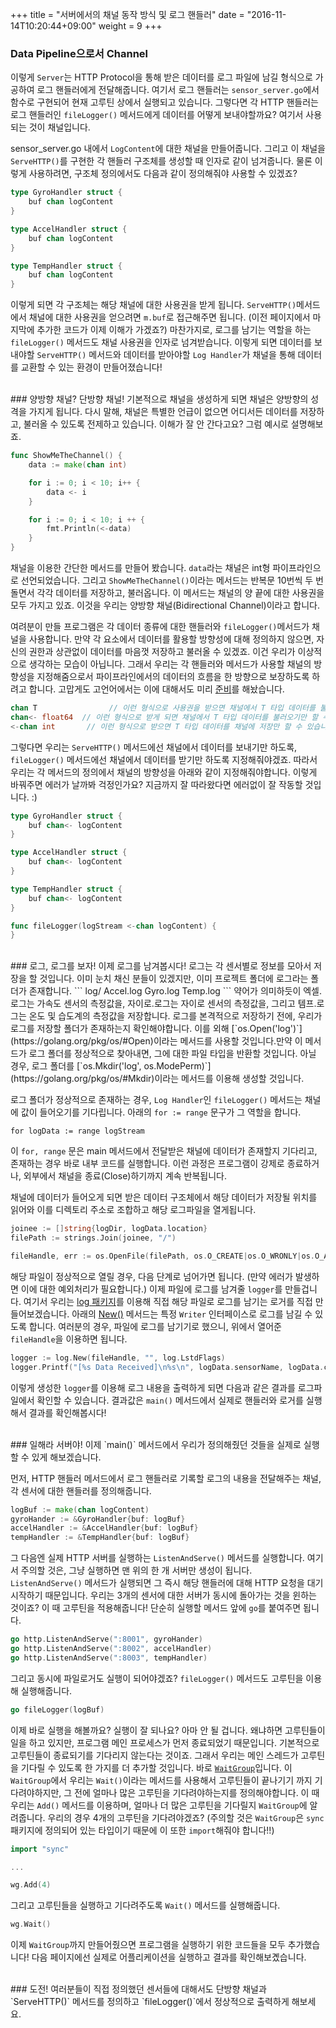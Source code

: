 +++
title = "서버에서의 채널 동작 방식 및 로그 핸들러"
date = "2016-11-14T10:20:44+09:00"
weight = 9
+++

### Data Pipeline으로서 Channel
이렇게 `Server`는 HTTP Protocol을 통해 받은 데이터를 로그 파일에 남길 형식으로 가공하여 로그 핸들러에게 전달해줍니다. 여기서 로그 핸들러는 `sensor_server.go`에서 함수로 구현되어 현재 고루틴 상에서 실행되고 있습니다. 그렇다면 각 HTTP 핸들러는 로그 핸들러인 `fileLogger()` 메서드에게 데이터를 어떻게 보내야할까요? 여기서 사용되는 것이 채널입니다.

sensor_server.go 내에서 `LogContent`에 대한 채널을 만들어줍니다. 그리고 이 채널을 `ServeHTTP()`를 구현한 각 핸들러 구조체를 생성할 때 인자로 같이 넘겨줍니다. 물론 이렇게 사용하려면, 구조체 정의에서도 다음과 같이 정의해줘야 사용할 수 있겠죠?

```go
type GyroHandler struct {
	buf chan logContent
}

type AccelHandler struct {
	buf chan logContent
}

type TempHandler struct {
	buf chan logContent
}

```

이렇게 되면 각 구조체는 해당 채널에 대한 사용권을 받게 됩니다. `ServeHTTP()`메서드에서 채널에 대한 사용권을 얻으려면 `m.buf`로 접근해주면 됩니다. (이전 페이지에서 마지막에 추가한 코드가 이제 이해가 가겠죠?)
마찬가지로, 로그를 남기는 역할을 하는 `fileLogger()` 메서드도 채널 사용권을 인자로 넘겨받습니다. 이렇게 되면 데이터를 보내야할 `ServeHTTP()` 메서드와 데이터를 받아야할 `Log Handler`가 채널을 통해 데이터를 교환할 수 있는 환경이 만들어졌습니다!

<br>
### 양방향 채널? 단방향 채널!
기본적으로 채널을 생성하게 되면 채널은 양방향의 성격을 가지게 됩니다. 다시 말해, 채널은 특별한 언급이 없으면 어디서든 데이터를 저장하고, 불러올 수 있도록 전제하고 있습니다. 이해가 잘 안 간다고요? 그럼 예시로 설명해보죠.

```go
func ShowMeTheChannel() {
	data := make(chan int)

	for i := 0; i < 10; i++ {
		data <- i
	}

	for i := 0; i < 10; i ++ {
		fmt.Println(<-data)
	}
}
```
채널을 이용한 간단한 메서드를 만들어 봤습니다. `data`라는 채널은 int형 파이프라인으로 선언되었습니다. 그리고 `ShowMeTheChannel()`이라는 메서드는 반복문 10번씩 두 번 돌면서 각각 데이터를 저장하고, 불러옵니다. 이 메서드는 채널의 양 끝에 대한 사용권을 모두 가지고 있죠. 이것을 우리는 양방향 채널(Bidirectional Channel)이라고 합니다.

여려분이 만들 프로그램은 각 데이터 종류에 대한 핸들러와 `fileLogger()`메서드가 채널을 사용합니다. 만약 각 요소에서 데이터를 활용할 방향성에 대해 정의하지 않으면, 자신의 권한과 상관없이 데이터를 마음껏 저장하고 불러올 수 있겠죠. 이건 우리가 이상적으로 생각하는 모습이 아닙니다. 그래서 우리는 각 핸들러와 메서드가 사용할 채널의 방향성을 지정해줌으로서 파이프라인에서의 데이터의 흐름을 한 방향으로 보장하도록 하려고 합니다. 고맙게도 고언어에서는 이에 대해서도 미리 [준비](https://golang.org/ref/spec#Channel_types)를 해놨습니다.
```go
chan T        		  // 이런 형식으로 사용권을 받으면 채널에서 T 타입 데이터를 불러오고 저장할 수 있습니다.
chan<- float64  // 이런 형식으로 받게 되면 채널에서 T 타입 데이터를 불러오기만 할 수 있습니다.
<-chan int     	 // 이런 형식으로 받으면 T 타입 데이터를 채널에 저장만 할 수 있습니다.
```
그렇다면 우리는 `ServeHTTP()` 메서드에선 채널에서 데이터를 보내기만 하도록, `fileLogger()` 메서드에선 채널에서 데이터를 받기만 하도록 지정해줘야겠죠. 따라서 우리는 각 메서드의 정의에서 채널의 방향성을 아래와 같이 지정해줘야합니다. 이렇게 바꿔주면 에러가 날까봐 걱정인가요? 지금까지 잘 따라왔다면 에러없이 잘 작동할 것입니다. :)

```go
type GyroHandler struct {
	buf chan<- logContent
}

type AccelHandler struct {
	buf chan<- logContent
}

type TempHandler struct {
	buf chan<- logContent
}

func fileLogger(logStream <-chan logContent) {
}
```
<br>
### 로그, 로그를 보자!
이제 로그를 남겨봅시다! 로그는 각 센서별로 정보를 모아서 저장을 할 것입니다. 이미 눈치 채신 분들이 있겠지만, 이미 프로젝트 폴더에 로그라는 폴더가 존재합니다.
```
log/
		Accel.log
		Gyro.log
		Temp.log
```
약어가 의미하듯이 엑셀.로그는 가속도 센서의 측정값을, 자이로.로그는 자이로 센서의 측정값을, 그리고 템프.로그는 온도 및 습도계의 측정값을 저장합니다. 로그를 본격적으로 저장하기 전에, 우리가 로그를 저장할 폴더가 존재하는지 확인해야합니다. 이를 외해 [`os.Open('log')`](https://golang.org/pkg/os/#Open)이라는 메서드를 사용할 것입니다.만약 이 메서드가 로그 폴더를 정상적으로 찾아내면, 그에 대한 파일 타입을 반환할 것입니다. 아닐 경우, 로그 폴더를 [`os.Mkdir('log', os.ModePerm)`](https://golang.org/pkg/os/#Mkdir)이라는 메서드를 이용해 생성할 것입니다.

로그 폴더가 정상적으로 존재하는 경우, `Log Handler`인 `fileLogger()` 메서드는 채널에 값이 들어오기를 기다립니다. 아래의 `for := range` 문구가 그 역할을 합니다.
```
for logData := range logStream
```
이 `for, range` 문은 main 메서드에서 전달받은 채널에 데이터가 존재할지 기다리고, 존재하는 경우 바로 내부 코드를 실행합니다. 이런 과정은 프로그램이 강제로 종료하거나, 외부에서 채널을 종료(Close)하기까지 계속 반복됩니다.

채널에 데이터가 들어오게 되면 받은 데이터 구조체에서 해당 데이터가 저장될 위치를 읽어와 이를 디렉토리 주소로 조합하고 해당 로그파일을 열게됩니다. 
```go
joinee := []string{logDir, logData.location}
filePath := strings.Join(joinee, "/")

fileHandle, err := os.OpenFile(filePath, os.O_CREATE|os.O_WRONLY|os.O_APPEND, 0666)
```
해당 파일이 정상적으로 열릴 경우, 다음 단계로 넘어가면 됩니다. (만약 에러가 발생하면 이에 대한 예외처리가 필요합니다.) 이제 파일에 로그를 남겨줄 `logger`를 만들겁니다. 여기서 우리는 [log 패키지](https://golang.org/pkg/log)를 이용해 직접 해당 파일로 로그를 남기는 로거를 직접 만들어보겠습니다. 아래의 [New()](https://golang.org/pkg/log/#New) 메서드는 특정 `Writer` 인터페이스로 로그를 남길 수 있도록 합니다. 여러분의 경우, 파일에 로그를 남기기로 했으니, 위에서 열어준 `fileHandle`을 이용하면 됩니다.

```go
logger := log.New(fileHandle, "", log.LstdFlags)
logger.Printf("[%s Data Received]\n%s\n", logData.sensorName, logData.content)
```
이렇게 생성한 `logger`를 이용해 로그 내용을 출력하게 되면 다음과 같은 결과를 로그파일에서 확인할 수 있습니다. 결과값은 `main()` 메서드에서 실제로 핸들러와 로거를 실행해서 결과를 확인해봅시다!

<br>
### 일해라 서버야!
이제 `main()` 메서드에서 우리가 정의해줬던 것들을 실제로 실행할 수 있게 해보겠습니다.

먼저, HTTP 핸들러 메서드에서 로그 핸들러로 기록할 로그의 내용을 전달해주는 채널, 각 센서에 대한 핸들러를 정의해줍니다.
```go
logBuf := make(chan logContent)
gyroHander := &GyroHandler{buf: logBuf}
accelHandler := &AccelHandler{buf: logBuf}
tempHandler := &TempHandler{buf: logBuf}
```
그 다음엔 실제 HTTP 서버를 실행하는 `ListenAndServe()` 메서드를 실행합니다. 여기서 주의할 것은, 그냥 실행하면 맨 위의 한 개 서버만 생성이 됩니다. `ListenAndServe()` 메서드가 실행되면 그 즉시 해당 핸들러에 대해 HTTP 요청을 대기 시작하기 때문입니다. 우리는 3개의 센서에 대한 서버가 동시에 돌아가는 것을 윈하는 것이죠? 이 때 고루틴을 적용해줍니다! 단순히 실행할 메서드 앞에 `go`를 붙여주면 됩니다.

```go
go http.ListenAndServe(":8001", gyroHander)
go http.ListenAndServe(":8002", accelHandler)
go http.ListenAndServe(":8003", tempHandler)
```

그리고 동시에 파일로거도 실행이 되어야겠죠? `fileLogger()` 메서드도 고루틴을 이용해 실행해줍니다.

```go
go fileLogger(logBuf)
```

이제 바로 실행을 해볼까요? 실행이 잘 되나요? 아마 안 될 겁니다. 왜냐하면 고루틴들이 일을 하고 있지만, 프로그램 메인 프로세스가 먼저 종료되었기 때문입니다. 기본적으로 고루틴들이 종료되기를 기다리지 않는다는 것이죠. 그래서 우리는 메인 스레드가 고루틴을 기다릴 수 있도록 한 가지를 더 추가할 것입니다. 바로 [`WaitGroup`](https://golang.org/pkg/sync/#WaitGroup)입니다. 이 `WaitGroup`에서 우리는 `Wait()`이라는 메서드를 사용해서 고루틴들이 끝나기기 까지 기다려야하지만, 그 전에 얼마나 많은 고루틴을 기다려야하는지를 정의해야합니다. 이 때 우리는 `Add()` 메서드를 이용하며, 얼마나 더 많은 고루틴을 기다릴지 `WaitGroup`에 알려줍니다. 우리의 경우 4개의 고루틴을 기다려야겠죠? (주의할 것은 `WaitGroup`은 `sync` 패키지에 정의되어 있는 타입이기 때문에 이 또한 `import`해줘야 합니다!!)

```go
import "sync"

...

wg.Add(4)
```
그리고 고루틴들을 실행하고 기다려주도록 `Wait()` 메서드를 실행해줍니다.

```go
wg.Wait()
```
이제 `WaitGroup`까지 만들어줬으면 프로그램을 실행하기 위한 코드들을 모두 추가했습니다! 다음 페이지에선 실제로 어플리케이션을 실행하고 결과를 확인해보곘습니다.

<br>
### 도전!
여러분들이 직접 정의했던 센서들에 대해서도 단방향 채널과 `ServeHTTP()` 메서드를 정의하고 `fileLogger()`에서 정상적으로 출력하게 해보세요.